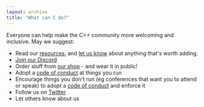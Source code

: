 ```yaml
---
layout: archive
title: "What can I do?"
---
```


Everyone can help make the C++ community more welcoming and inclusive. May we suggest:

* Read our [resources](/resources/), and [let us know](/#how-can-we-be-contacted) about anything that's worth adding.
* [Join our Discord](https://discord.gg/ZPErMGW)
* Order stuff from [our shop](/shop/) - and wear it in public!
* Adopt a [code of conduct](/resources/#conferences-and-codes-of-conduct) at things you run
* Encourage things you don't run (eg conferences that want you to attend or speak) to adopt a [code of conduct](/resources/#conferences-and-codes-of-conduct) and enforce it
* Follow us on [Twitter](https://twitter.com/include_cpp)
* Let others know about us
 

